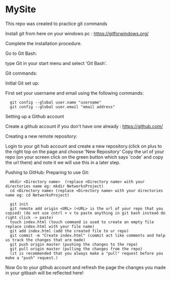 # MySite
This repo was created to practice git commands

Install git from here on your windows pc :  https://gitforwindows.org/

Complete the installation procedure.

Go to Git Bash:
  
  type Git in your start menu and select 'Git Bash'.

Git commands:
  
  Initial Git set up:
    
   First set your username and email using the following commands:
      
      git config --global user.name "username"
      git config --global user.email "email address"
    
  Setting up a Github account
    
   Create a github account if you don't have one already : https://github.com/
  
  Creating a new remote repository:
    
   Login to your git hub account and create a new repository.(click on plus to the right top on the page and choose 'New Repository'
   Copy the url of your repo (on your screen click on the green button which says 'code' and copy the url there) and note it we will use this in a later step.

  Pushing to GitHub:
    Preparing to use Git:
      
      mkdir <Directory name>  (replace <Directory name> with your directories name eg: mkdir NetworksProject)
      cd <Directory name> (replace <Directory name> with your directories name eg: cd NetworksProject)
      
      git init
      git remote add origin <URL> (<URL> is the url of your repo that you copied) (do not use cntrl + v to paste anything in git bash instead do right click -> paste)
      touch index.html (touch command is used to create an empty file replace index.html with your file name)
      git add index.html (add the created file to ur repo)
      git commit -m "Create index.html" (commit act like comments and help us track the changes that are made)
      git push origin master (pushing the changes to the repo)
      git pull origin master (pulling the changes from the repo)
      (it is recommended that you always make a "pull" request before you make a "push" request.)
      
Now Go to your github account and refresh the page the changes you made in your gitbash will be reflected here!
      
